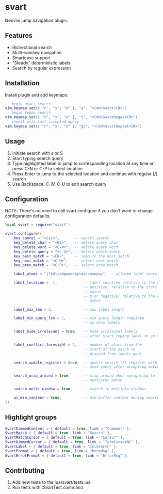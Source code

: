 svart
=====

Neovim jump navigation plugin.

Features
--------

*   Bidirectional search
*   Multi-window navigation
*   Smartcase support
*   "Steady" deterministic labels
*   Search by regular expression

Installation
------------

Install plugin and add keymaps:

```lua
-- begin exact search
vim.keymap.set({ "n", "x", "o" }, "s", "<Cmd>Svart<CR>")
-- begin regex search
vim.keymap.set({ "n", "x", "o" }, "S", "<Cmd>SvartRegex<CR>")
-- repeat with last accepted query
vim.keymap.set({ "n", "x", "o" }, "gs", "<Cmd>SvartRepeat<CR>")
```

Usage
-----

1.  Initiate search with s or S
2.  Start typing search query
3.  Type highlighted label to jump to corresponding location at any time
    or press C-N or C-P to select location
4.  Press Enter to jump to the selected location and continue with regular (/)
    search
5.  Use Backspace, C-W, C-U to edit search query

Configuration
-------------

NOTE: There's no need to call svart.configure if you don't want to change
configuration defaults.

```lua
local svart = require("svart")

svart.configure({
    key_cancel = "<Esc>",       -- cancel search
    key_delete_char = "<BS>",   -- delete query char
    key_delete_word = "<C-W>",  -- delete query word
    key_delete_query = "<C-U>", -- delete whole query
    key_best_match = "<CR>",    -- jump to the best match
    key_next_match = "<C-N>",   -- select next match
    key_prev_match = "<C-P>",   -- select prev match

    label_atoms = "jfkdlsahgnuvrbytmiceoxwpqz", -- allowed label chars

    label_location = -1,            -- label location relative to the match
                                    -- positive: relative to the start of the
                                    -- match
                                    -- 0 or negative: relative to the end of the
                                    -- match

    label_max_len = 2,              -- max label length

    label_min_query_len = 1,        -- min query length required
                                    -- to show labels

    label_hide_irrelevant = true,   -- hide irrelevant labels
                                    -- after start typing label to go to

    label_conflict_foresight = 2,   -- number of chars from the
                                    -- start of the match to
                                    -- discard from labels pool

    search_update_register = true,  -- update search (/) register with last
                                    -- used query after accepting match

    search_wrap_around = true,      -- wrap around when navigating to
                                    -- next/prev match

    search_multi_window = true,     -- search in multiple windows

    ui_dim_content = true,          -- dim buffer content during search
})
```


Highlight groups
----------------

```lua
SvartDimmedContent = { default = true, link = "Comment" },
SvartMatch = { default = true, link = "Search" },
SvartMatchCursor = { default = true, link = "Cursor" },
SvartDimmedCursor = { default = true, link = "TermCursorNC" },
SvartLabel = { default = true, link = "IncSearch" },
SvartPrompt = { default = true, link = "MoreMsg" },
SvartErrorPrompt = { default = true, link = "ErrorMsg" },
```

Contributing
------------

1.  Add new tests to the lua/svart/tests.lua
2.  Run tests with :SvartTest command
